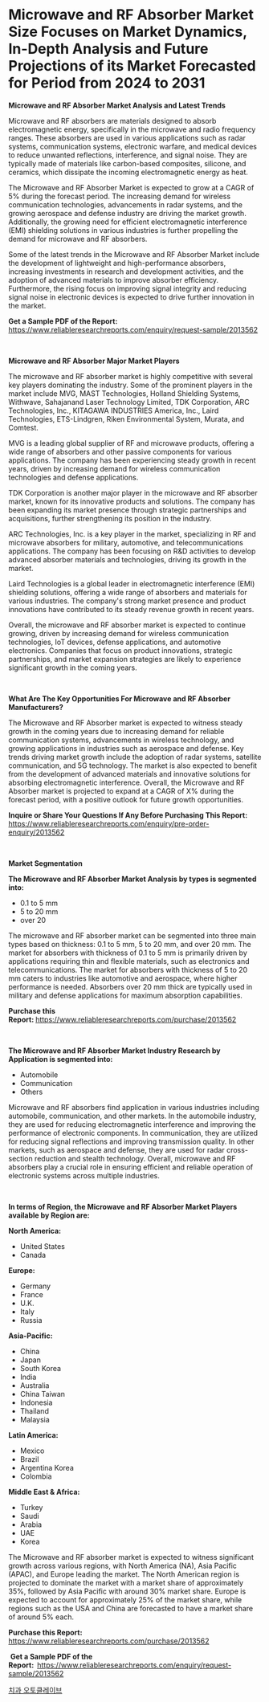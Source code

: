 <p><h1>Microwave and RF Absorber Market Size Focuses on Market Dynamics, In-Depth Analysis and Future Projections of its Market Forecasted for Period from 2024 to 2031</h1></p><p><strong>Microwave and RF Absorber Market Analysis and Latest Trends</strong></p>
<p><p>Microwave and RF absorbers are materials designed to absorb electromagnetic energy, specifically in the microwave and radio frequency ranges. These absorbers are used in various applications such as radar systems, communication systems, electronic warfare, and medical devices to reduce unwanted reflections, interference, and signal noise. They are typically made of materials like carbon-based composites, silicone, and ceramics, which dissipate the incoming electromagnetic energy as heat.</p><p>The Microwave and RF Absorber Market is expected to grow at a CAGR of 5% during the forecast period. The increasing demand for wireless communication technologies, advancements in radar systems, and the growing aerospace and defense industry are driving the market growth. Additionally, the growing need for efficient electromagnetic interference (EMI) shielding solutions in various industries is further propelling the demand for microwave and RF absorbers.</p><p>Some of the latest trends in the Microwave and RF Absorber Market include the development of lightweight and high-performance absorbers, increasing investments in research and development activities, and the adoption of advanced materials to improve absorber efficiency. Furthermore, the rising focus on improving signal integrity and reducing signal noise in electronic devices is expected to drive further innovation in the market.</p></p>
<p><strong>Get a Sample PDF of the Report:&nbsp;</strong> <a href="https://www.reliableresearchreports.com/enquiry/request-sample/2013562">https://www.reliableresearchreports.com/enquiry/request-sample/2013562</a></p>
<p>&nbsp;</p>
<p><strong>Microwave and RF Absorber Major Market Players</strong></p>
<p><p>The microwave and RF absorber market is highly competitive with several key players dominating the industry. Some of the prominent players in the market include MVG, MAST Technologies, Holland Shielding Systems, Withwave, Sahajanand Laser Technology Limited, TDK Corporation, ARC Technologies, Inc., KITAGAWA INDUSTRIES America, Inc., Laird Technologies, ETS-Lindgren, Riken Environmental System, Murata, and Comtest.</p><p>MVG is a leading global supplier of RF and microwave products, offering a wide range of absorbers and other passive components for various applications. The company has been experiencing steady growth in recent years, driven by increasing demand for wireless communication technologies and defense applications.</p><p>TDK Corporation is another major player in the microwave and RF absorber market, known for its innovative products and solutions. The company has been expanding its market presence through strategic partnerships and acquisitions, further strengthening its position in the industry.</p><p>ARC Technologies, Inc. is a key player in the market, specializing in RF and microwave absorbers for military, automotive, and telecommunications applications. The company has been focusing on R&D activities to develop advanced absorber materials and technologies, driving its growth in the market.</p><p>Laird Technologies is a global leader in electromagnetic interference (EMI) shielding solutions, offering a wide range of absorbers and materials for various industries. The company's strong market presence and product innovations have contributed to its steady revenue growth in recent years.</p><p>Overall, the microwave and RF absorber market is expected to continue growing, driven by increasing demand for wireless communication technologies, IoT devices, defense applications, and automotive electronics. Companies that focus on product innovations, strategic partnerships, and market expansion strategies are likely to experience significant growth in the coming years.</p></p>
<p>&nbsp;</p>
<p><strong>What Are The Key Opportunities For Microwave and RF Absorber Manufacturers?</strong></p>
<p><p>The Microwave and RF Absorber market is expected to witness steady growth in the coming years due to increasing demand for reliable communication systems, advancements in wireless technology, and growing applications in industries such as aerospace and defense. Key trends driving market growth include the adoption of radar systems, satellite communication, and 5G technology. The market is also expected to benefit from the development of advanced materials and innovative solutions for absorbing electromagnetic interference. Overall, the Microwave and RF Absorber market is projected to expand at a CAGR of X% during the forecast period, with a positive outlook for future growth opportunities.</p></p>
<p><strong>Inquire or Share Your Questions If Any Before Purchasing This Report:</strong> <a href="https://www.reliableresearchreports.com/enquiry/pre-order-enquiry/2013562">https://www.reliableresearchreports.com/enquiry/pre-order-enquiry/2013562</a></p>
<p>&nbsp;</p>
<p><strong>Market Segmentation</strong></p>
<p><strong>The Microwave and RF Absorber Market Analysis by types is segmented into:</strong></p>
<p><ul><li>0.1 to 5 mm</li><li>5 to 20 mm</li><li>over 20</li></ul></p>
<p><p>The microwave and RF absorber market can be segmented into three main types based on thickness: 0.1 to 5 mm, 5 to 20 mm, and over 20 mm. The market for absorbers with thickness of 0.1 to 5 mm is primarily driven by applications requiring thin and flexible materials, such as electronics and telecommunications. The market for absorbers with thickness of 5 to 20 mm caters to industries like automotive and aerospace, where higher performance is needed. Absorbers over 20 mm thick are typically used in military and defense applications for maximum absorption capabilities.</p></p>
<p><strong>Purchase this Report:&nbsp;</strong><a href="https://www.reliableresearchreports.com/purchase/2013562">https://www.reliableresearchreports.com/purchase/2013562</a></p>
<p>&nbsp;</p>
<p><strong>The Microwave and RF Absorber Market Industry Research by Application is segmented into:</strong></p>
<p><ul><li>Automobile</li><li>Communication</li><li>Others</li></ul></p>
<p><p>Microwave and RF absorbers find application in various industries including automobile, communication, and other markets. In the automobile industry, they are used for reducing electromagnetic interference and improving the performance of electronic components. In communication, they are utilized for reducing signal reflections and improving transmission quality. In other markets, such as aerospace and defense, they are used for radar cross-section reduction and stealth technology. Overall, microwave and RF absorbers play a crucial role in ensuring efficient and reliable operation of electronic systems across multiple industries.</p></p>
<p>&nbsp;</p>
<p><strong>In terms of Region, the Microwave and RF Absorber Market Players available by Region are:</strong></p>
<p>
    <p> <strong> North America: </strong>
        <ul>
            <li>United States</li>
            <li>Canada</li>
        </ul>
        </p> 
    <p> <strong> Europe: </strong>
        <ul>
            <li>Germany</li>
            <li>France</li>
            <li>U.K.</li>
            <li>Italy</li>
            <li>Russia</li>
        </ul>
        </p> 
    <p> <strong> Asia-Pacific: </strong>
        <ul>
            <li>China</li>
            <li>Japan</li>
            <li>South Korea</li>
            <li>India</li>
            <li>Australia</li>
            <li>China Taiwan</li>
            <li>Indonesia</li>
            <li>Thailand</li>
            <li>Malaysia</li>
        </ul>
        </p> 
    <p> <strong> Latin America: </strong>
        <ul>
            <li>Mexico</li>
            <li>Brazil</li>
            <li>Argentina Korea</li>
            <li>Colombia</li>
        </ul>
        </p> 
    <p> <strong> Middle East & Africa: </strong>
        <ul>
            <li>Turkey</li>
            <li>Saudi</li>
            <li>Arabia</li>
            <li>UAE</li>
            <li>Korea</li>
        </ul>
    </p>
    </p>
<p><p>The Microwave and RF absorber market is expected to witness significant growth across various regions, with North America (NA), Asia Pacific (APAC), and Europe leading the market. The North American region is projected to dominate the market with a market share of approximately 35%, followed by Asia Pacific with around 30% market share. Europe is expected to account for approximately 25% of the market share, while regions such as the USA and China are forecasted to have a market share of around 5% each.</p></p>
<p><strong>Purchase this Report: </strong><a href="https://www.reliableresearchreports.com/purchase/2013562">https://www.reliableresearchreports.com/purchase/2013562</a></p>
<p>&nbsp;<strong>Get a Sample PDF of the Report:&nbsp;&nbsp;</strong><a href="https://www.reliableresearchreports.com/enquiry/request-sample/2013562">https://www.reliableresearchreports.com/enquiry/request-sample/2013562</a></p>
<p><strong></strong></p>
<p><p><a href="https://medium.com/@fernandotryo5lson96765/%EC%B9%98%EA%B3%BC-%EC%98%A4%ED%86%A0%ED%81%B4%EB%A0%88%EC%9D%B4%EB%B8%8C-%EC%8B%9C%EC%9E%A5-%EC%A0%84%EB%A7%9D-%EC%82%B0%EC%97%85-%EA%B0%9C%EC%9A%94-%EB%B0%8F-%EC%98%88%EC%B8%A1-2024%EB%85%84%EB%B6%80%ED%84%B0-2031%EB%85%84-6bdead5d45b9">치과 오토클레이브</a></p></p>